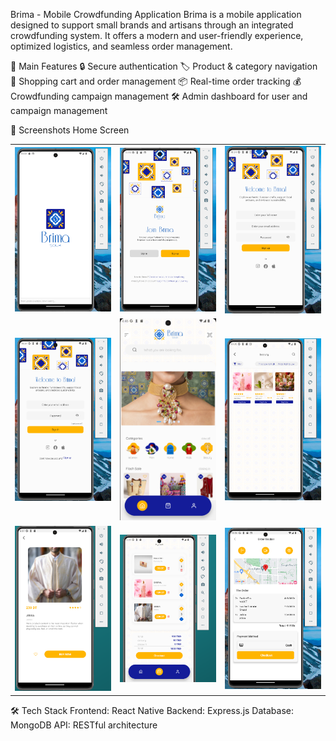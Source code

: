 Brima - Mobile Crowdfunding Application
Brima is a mobile application designed to support small brands and artisans through an integrated crowdfunding system. 
It offers a modern and user-friendly experience, optimized logistics, and seamless order management.

🚀 Main Features
🔒 Secure authentication
🏷️ Product & category navigation
🛒 Shopping cart and order management
📦 Real-time order tracking
💰 Crowdfunding campaign management
🛠️ Admin dashboard for user and campaign management

📸 Screenshots
Home Screen
<div align="center"> <table> <tr> <td><img width="200" src="https://raw.githubusercontent.com/ahmedouvadel/Brima-app-back/main/screenshots/01.png"></td> <td><img width="200" src="https://raw.githubusercontent.com/ahmedouvadel/Brima-app-back/main/screenshots/02.png"></td> <td><img width="200" src="https://raw.githubusercontent.com/ahmedouvadel/Brima-app-back/main/screenshots/03.png"></td> </tr> <tr> <td><img width="200" src="https://raw.githubusercontent.com/ahmedouvadel/Brima-app-back/main/screenshots/04.png"></td> <td><img width="200" src="https://raw.githubusercontent.com/ahmedouvadel/Brima-app-back/main/screenshots/07.png"></td> <td><img width="200" src="https://raw.githubusercontent.com/ahmedouvadel/Brima-app-back/main/screenshots/06.png"></td> </tr> <tr> <td><img width="200" src="https://raw.githubusercontent.com/ahmedouvadel/Brima-app-back/main/screenshots/detail.png"></td> <td><img width="200" src="https://raw.githubusercontent.com/ahmedouvadel/Brima-app-back/main/screenshots/05.png"></td> <td><img width="200" src="https://raw.githubusercontent.com/ahmedouvadel/Brima-app-back/main/screenshots/08.png"></td> </tr> </table> </div>

🛠️ Tech Stack
Frontend: React Native
Backend: Express.js
Database: MongoDB
API: RESTful architecture
